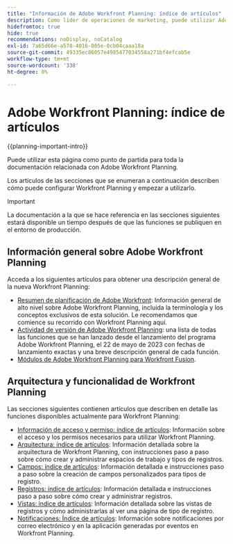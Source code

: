 ```yaml
---
title: "Información de Adobe Workfront Planning: índice de artículos"
description: Como líder de operaciones de marketing, puede utilizar Adobe Workfront Planning para organizar el trabajo en todo el ciclo de vida de marketing para todos sus equipos. Los artículos de esta sección describen cómo puede configurar las funcionalidades de planificación y cómo puede empezar a utilizarlas como parte de las operaciones de administración de campañas.
hidefromtoc: true
hide: true
recommendations: noDisplay, noCatalog
exl-id: 7a65d66e-a578-4016-805e-0cb04caaa18a
source-git-commit: 49335ec86057e4985477034558a271bf4efcab5e
workflow-type: tm+mt
source-wordcount: '338'
ht-degree: 0%

---
```


# Adobe Workfront Planning: índice de artículos

<!--
title: Adobe Maestro 
description: As a marketing operations leader, you can use Adobe Maestro to organize work across the marketing lifecycle for all your teams. The articles in this section describe how you can configure Maestro and how you can start using its capabilities as part of your campaign management operations. 
hidefromtoc: yes
author: Alina
feature: Work Management
role: User, Admin
hide: yes
-->

<!--update the metadata with real information when making this avilable in TOC and in the left nav-->

<!-- update the title to "Article index" when we get out of beta and we inhide this article-->

<!--remove the video at open beta or before-->

{{planning-important-intro}}

Puede utilizar esta página como punto de partida para toda la documentación relacionada con Adobe Workfront Planning.

Los artículos de las secciones que se enumeran a continuación describen cómo puede configurar Workfront Planning y empezar a utilizarlo.

>[!IMPORTANT]
>
>La documentación a la que se hace referencia en las secciones siguientes estará disponible un tiempo después de que las funciones se publiquen en el entorno de producción.

## Información general sobre Adobe Workfront Planning

Acceda a los siguientes artículos para obtener una descripción general de la nueva Workfront Planning:

<!--update the video when we have something better, especially after Open Beta - remove it-->

<!--* [View a video demonstration of Adobe Maestro](https://video.tv.adobe.com/v/3424253/){target=_blank}-->

* [Resumen de planificación de Adobe Workfront](maestro-overview.md): Información general de alto nivel sobre Adobe Workfront Planning, incluida la terminología y los conceptos exclusivos de esta solución. Le recomendamos que comience su recorrido con Workfront Planning aquí.
* [Actividad de versión de Adobe Workfront Planning](/help/quicksilver/maestro/release-activity.md): una lista de todas las funciones que se han lanzado desde el lanzamiento del programa Adobe Workfront Planning, el 22 de mayo de 2023 con fechas de lanzamiento exactas y una breve descripción general de cada función.
* [Módulos de Adobe Workfront Planning para Workfront Fusion](/help/quicksilver/workfront-fusion/apps-and-their-modules/workfront-planning-modules.md).

## Arquitectura y funcionalidad de Workfront Planning

Las secciones siguientes contienen artículos que describen en detalle las funciones disponibles actualmente para Workfront Planning:

* [Información de acceso y permiso: índice de artículos](/help/quicksilver/maestro/access/access-information.md): Información sobre el acceso y los permisos necesarios para utilizar Workfront Planning.
* [Arquitectura: índice de artículos](/help/quicksilver/maestro/architecture/architecture-information.md): Información detallada sobre la arquitectura de Workfront Planning, con instrucciones paso a paso sobre cómo crear y administrar espacios de trabajo y tipos de registros.
* [Campos: índice de artículos](/help/quicksilver/maestro/fields/fields-information.md): Información detallada e instrucciones paso a paso sobre la creación de campos personalizados para tipos de registro.
* [Registros: índice de artículos](/help/quicksilver/maestro/records/records-information.md): Información detallada e instrucciones paso a paso sobre cómo crear y administrar registros.
* [Vistas: índice de artículos](/help/quicksilver/maestro/views/views-information.md): Información detallada sobre las vistas de registros y cómo administrarlas al ver una página de tipo de registro.
* [Notificaciones: Índice de artículos](/help/quicksilver/maestro/notifications/notifications-information.md): Información sobre notificaciones por correo electrónico y en la aplicación generadas por eventos en Workfront Planning.

